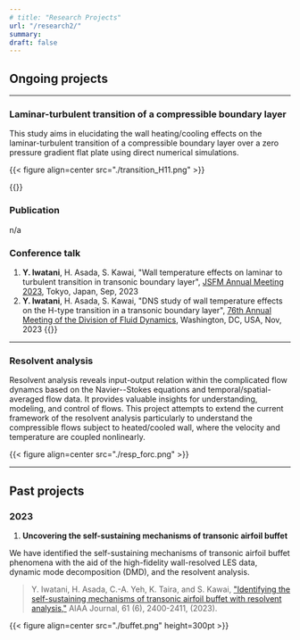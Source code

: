 ```yaml
---
# title: "Research Projects"
url: "/research2/"
summary: 
draft: false
---
```


## Ongoing projects 
---
### Laminar-turbulent transition of a compressible boundary layer
This study aims in elucidating the wall heating/cooling effects on the laminar-turbulent transition of a compressible boundary layer over a zero pressure gradient flat plate using direct numerical simulations. 

{{< figure align=center src="./transition_H11.png" >}}

{{<accordion title="Publications & conference talks">}}
### Publication
n/a
### Conference talk
1. **Y. Iwatani**, H. Asada, S. Kawai, "Wall temperature effects on laminar to turbulent transition in transonic boundary layer", [JSFM Annual Meeting 2023](https://www2.nagare.or.jp/nenkai2023/), Tokyo, Japan, Sep, 2023
2. **Y. Iwatani**, H. Asada, S. Kawai, "DNS study of wall temperature effects on the H-type transition in a transonic boundary layer", [76th Annual Meeting of the Division of Fluid Dynamics](https://www.2023apsdfd.org/), Washington, DC, USA, Nov, 2023
{{</accordion>}}

---
### Resolvent analysis 
Resolvent analysis reveals input-output relation within the complicated flow dynamcs based on the Navier--Stokes equations and temporal/spatial-averaged flow data.
It provides valuable insights for understanding, modeling, and control of flows.
This project attempts to extend the current framework of the resolvent analysis particularly to understand the compressible flows subject to heated/cooled wall, where the velocity and temperature are coupled nonlinearly.

{{< figure align=center src="./resp_forc.png" >}}

---
## Past projects

### 2023

1. **Uncovering the self-sustaining mechanisms of transonic airfoil buffet**

We have identified the self-sustaining mechanisms of transonic airfoil buffet phenomena with the aid of the high-fidelity wall-resolved LES data, dynamic mode decomposition (DMD), and the resolvent analysis.
> Y. Iwatani, H. Asada, C.-A. Yeh, K. Taira, and S. Kawai, ["Identifying the self-sustaining mechanisms of transonic airfoil buffet with resolvent analysis,"](https://arc.aiaa.org/doi/10.2514/1.J062294) AIAA Journal, 61 (6), 2400-2411, (2023).

{{< figure align=center src="./buffet.png" height=300pt >}}
<!-- We identify the self-sustaining mechanisms of transonic airfoil buffet phenomena with the aid of the resolvent analysis.  -->